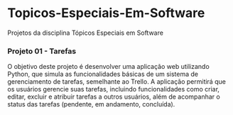 # Topicos-Especiais-Em-Software
Projetos da disciplina Tópicos Especiais em Software

### Projeto 01 - Tarefas
O objetivo deste projeto é desenvolver uma aplicação web utilizando Python, que simula as funcionalidades básicas de um sistema de gerenciamento de tarefas, semelhante ao Trello. A aplicação permitirá que os usuários gerencie suas tarefas, incluindo funcionalidades como criar, editar, excluir e atribuir tarefas a outros usuários, além de acompanhar o status das tarefas (pendente, em andamento, concluída).